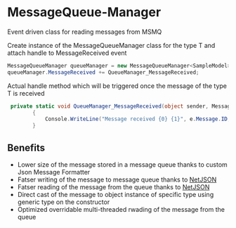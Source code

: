 # MessageQueue-Manager
Event driven class for reading messages from MSMQ

Create instance of the MessageQueueManager class for the type T and attach handle to MessageReceived event

```cs
MessageQueueManager queueManager = new MessageQueueManager<SampleModel>(@".\private$\TestQueue");
queueManager.MessageReceived += QueueManager_MessageReceived;
```


Actual handle method which will be triggered once the message of the type T is received
```cs
 private static void QueueManager_MessageReceived(object sender, MessageReceivedEventArgs<SampleModel> e)
        {
            Console.WriteLine("Message received {0} {1}", e.Message.ID, e.Message.TimeCreated.ToString("yyyy-MM-dd HH:mm:ss.fff"));
        }
```

## Benefits

- Lower size of the message stored in a message queue thanks to custom Json Message Formatter
- Fatser writing of the message to message queue thanks to [NetJSON](https://github.com/rpgmaker/NetJSON)
- Fatser reading of the message from the queue thanks to [NetJSON](https://github.com/rpgmaker/NetJSON)
- Direct cast of the message to object instance of specific type using generic type on the constructor
- Optimized overridable multi-threaded rwading of the message from the queue
